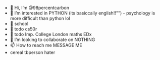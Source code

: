 - 👋 Hi, I’m @98percentcarbon
- 👀 I’m interested in PYTHON (its basiccally english!!"") - psychology is more difficult than python lol
- 🌱 school
- 🌱 todo cs50r
- 🌱 todo Imp. College London maths EDx
- 💞️ I’m looking to collaborate on NOTHING
- 📫 How to reach me MESSAGE ME
- cereal tbperson hater
<!---
lemonandlymer/lemonandlymer is a ✨ special ✨ repository because its `README.md` (this file) appears on your GitHub profile.
You can click the Preview link to take a look at your changes.
--->
